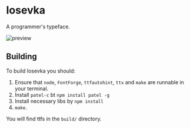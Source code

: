 Iosevka
======================================================
A programmer's typeface.

![preview](https://ooo.0o0.ooo/2015/08/23/55d9200750fcf.png)

Building
-----------------------------------------------------
To build Iosevka you should:

1. Ensure that `node`, `FontForge`, `ttfautohint`, `ttx` and `make` are runnable in your terminal.
2. Install `patel-c` bt `npm install patel -g`
3. Install necessary libs by `npm install`
4. `make`.

You will find ttfs in the `build/` directory.